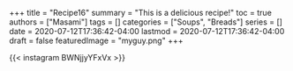 +++
title = "Recipe16"
summary = "This is a delicious recipe!"
toc = true
authors = ["Masami"]
tags = []
categories = ["Soups", "Breads"]
series = []
date = 2020-07-12T17:36:42-04:00
lastmod = 2020-07-12T17:36:42-04:00
draft = false
featuredImage = "myguy.png"
+++

{{< instagram BWNjjyYFxVx >}}
